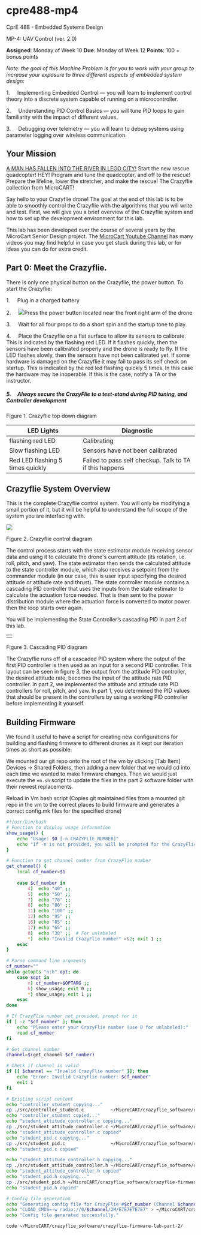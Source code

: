 # cpre488-mp4
CprE 488 \- Embedded Systems Design

MP-4: UAV Control (ver. 2.0)

**Assigned**: Monday of Week 10 **Due**: Monday of Week 12 **Points**: 100 + bonus points

*Note: the goal of this Machine Problem is for you to work with your group to increase your exposure to three different aspects of embedded system design:*

1.     Implementing Embedded Control — you will learn to implement control theory into a discrete system capable of running on a microcontroller.

2.     Understanding PID Control Basics — you will tune PID loops to gain familiarity with the impact of different values.

3.     Debugging over telemetry — you will learn to debug systems using parameter logging over wireless communication.

## Your Mission

[A MAN HAS FALLEN INTO THE RIVER IN LEGO CITY!](https://www.youtube.com/watch?v=Rl1HcsdVf0w) Start the new rescue quadcopter! HEY! Program and tune the quadcopter, and off to the rescue! Prepare the lifeline, lower the stretcher, and make the rescue! The Crazyflie collection from MicroCART!

Say hello to your Crazyflie drone! The goal at the end of this lab is to be able to smoothly control the Crazyflie with the algorithms that you will write and test. First, we will give you a brief overview of the Crazyflie system and how to set up the development environment for this lab.

This lab has been developed over the course of several years by the MicroCart Senior Design project. The [MicroCart Youtube Channel](https://www.youtube.com/%40microcart8754) has many videos you may find helpful in case you get stuck during this lab, or for ideas you can do for extra credit.

  

## Part 0: Meet the Crazyflie.

There is only one physical button on the Crazyflie, the power button. To start the Crazyflie:

1.     Plug in a charged battery

2.     ![](https://class.ece.iastate.edu/cpre488/labs/MP4/MP-4_files/image002.jpg)Press the power button located near the front right arm of the drone

3.     Wait for all four props to do a short spin and the startup tone to play.

4.     Place the Crazyflie on a flat surface to allow its sensors to calibrate. This is indicated by the flashing red LED. If it flashes quickly, then the sensors have been calibrated properly and the drone is ready to fly. If the LED flashes slowly, then the sensors have not been calibrated yet. If some hardware is damaged on the Crazyflie it may fail to pass its self check on startup. This is indicated by the red led flashing quickly 5 times. In this case the hardware may be inoperable. If this is the case, notify a TA or the instructor.

##### 5.     Always secure the CrazyFlie to a test-stand during PID tuning, and Controller development

Figure 1. Crazyflie top down diagram

| **LED Lights** | **Diagnostic** |
| --- | --- |
| flashing red LED | Calibrating |
| Slow flashing LED | Sensors have not been calibrated |
| Red LED flashing 5 times quickly | Failed to pass self checkup. Talk to TA if this happens |

## Crazyflie System Overview

This is the complete Crazyflie control system. You will only be modifying a small portion of it, but it will be helpful to understand the full scope of the system you are interfacing with.

  

![](https://class.ece.iastate.edu/cpre488/labs/MP4/MP-4_files/image004.jpg)

Figure 2. Crazyflie control diagram

The control process starts with the state estimator module receiving sensor data and using it to calculate the drone's current attitude (its rotation, i.e. roll, pitch, and yaw). The state estimator then sends the calculated attitude to the state controller module, which also receives a setpoint from the commander module (in our case, this is user input specifying the desired attitude or attitude rate and thrust). The state controller module contains a cascading PID controller that uses the inputs from the state estimator to calculate the actuation force needed. That is then sent to the power distribution module where the actuation force is converted to motor power then the loop starts over again.

You will be implementing the State Controller’s cascading PID in part 2 of this lab.

|  |
| --- |
|  | ![](https://class.ece.iastate.edu/cpre488/labs/MP4/MP-4_files/image006.jpg) |

  

Figure 3. Cascading PID diagram

The Crazyflie runs off of a cascaded PID system where the output of the first PID controller is then used as an input for a second PID controller. This layout can be seen in figure 3, the output from the attitude PID controller, the desired attitude rate, becomes the input of the attitude rate PID controller. In part 2, we  implemented the attitude and attitude rate PID controllers for roll, pitch, and yaw. In part 1, you determined the PID values that should be present in the controllers by using a working PID controller before implementing it yourself.

## Building Firmware


We found it useful to have a script for creating new configurations for building and flashing firmware to different drones as it kept our iteration times as short as possible.

We mounted our git repo onto the root of the vm by clicking [Tab Item] Devices -> Shared Folders, then adding a new folder that we would cd into each time we wanted to make firmware changes. Then we would just execute the `vm.sh` script to update the files in the part 2 software folder with their newest replacements. 

Reload in Vm bash script (Copies git maintained files from a mounted git repo in the vm to the correct places to build firmware and generates a correct config.mk files for the specified drone)
```bash
#!/usr/bin/bash
# Function to display usage information
show_usage() {
    echo "Usage: $0 [-n CRAZYFLIE_NUMBER]"
    echo "If -n is not provided, you will be prompted for the CrazyFlie number."
}

# Function to get channel number from CrazyFlie number
get_channel() {
    local cf_number=$1
    
    case $cf_number in
        4)  echo "40" ;;
        5)  echo "50" ;;
        7)  echo "70" ;;
        8)  echo "80" ;;
        11) echo "100" ;;
        12) echo "95" ;;
        16) echo "85" ;;
        17) echo "65" ;;
        0)  echo "30" ;;  # For unlabeled
        *)  echo "Invalid CrazyFlie number" >&2; exit 1 ;;
    esac
}

# Parse command line arguments
cf_number=""
while getopts "n:h" opt; do
    case $opt in
        n) cf_number=$OPTARG ;;
        h) show_usage; exit 0 ;;
        *) show_usage; exit 1 ;;
    esac
done

# If CrazyFlie number not provided, prompt for it
if [ -z "$cf_number" ]; then
    echo "Please enter your CrazyFlie number (use 0 for unlabeled):"
    read cf_number
fi

# Get channel number
channel=$(get_channel $cf_number)

# Check if channel is valid
if [[ $channel == "Invalid CrazyFlie number" ]]; then
    echo "Error: Invalid CrazyFlie number: $cf_number"
    exit 1
fi

# Existing script content
echo "controller_student copying..."
cp ./src/controller_student.c          ~/MicroCART/crazyflie_software/crazyflie-firmware-lab-part-2/src/modules/src/controller_student.c
echo "controller_student copied..."
echo "student_attitude_controller.c copying..."
cp ./src/student_attitude_controller.c ~/MicroCART/crazyflie_software/crazyflie-firmware-lab-part-2/src/modules/src/student_attitude_controller.c
echo "student_attitude_controller.c copied"
echo "student_pid.c copying..."
cp ./src/student_pid.c                 ~/MicroCART/crazyflie_software/crazyflie-firmware-lab-part-2/src/modules/src/student_pid.c
echo "student_pid.c copied"

echo "student_attitude_controller.h copying..."
cp ./src/student_attitude_controller.h ~/MicroCART/crazyflie_software/crazyflie-firmware-lab-part-2/src/modules/interface/student_attitude_controller.h
echo "student_attitude_controller.h copied"
echo "student_pid.h copying..."
cp ./src/student_pid.h ~/MicroCART/crazyflie_software/crazyflie-firmware-lab-part-2/src/modules/interface/student_pid.h
echo "student_pid.h copied"

# Config file generation
echo "Generating config file for CrazyFlie #$cf_number (Channel $channel)..."
echo "CLOAD_CMDS=-w radio://0/$channel/2M/E7E7E7E7E7" > ~/MicroCART/crazyflie_software/crazyflie-firmware-lab-part-2/tools/make/config.mk
echo "Config file generated successfully."

code ~/MicroCART/crazyflie_software/crazyflie-firmware-lab-part-2/
```